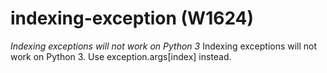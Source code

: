 # indexing-exception (W1624)
*Indexing exceptions will not work on Python 3* Indexing exceptions will
not work on Python 3. Use exception.args\[index\] instead.

